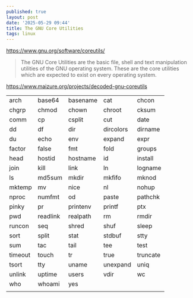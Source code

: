 ```yaml
---
published: true
layout: post
date: '2025-05-29 09:44'
title: The GNU Core Utilities
tags: linux 
---
```

<https://www.gnu.org/software/coreutils/>

> The GNU Core Utilities are the basic file, shell and text manipulation utilities of the GNU operating system. These are the core utilities which are expected to exist on every operating system.

<https://www.maizure.org/projects/decoded-gnu-coreutils>

| | | | | |
| :-------- | :------- | :-------- | :------- | :-------- |
| arch     | base64  | basename | cat     | chcon    |
| chgrp | chmod | chown | chroot | cksum |
| comm | cp | csplit | cut | date |
| dd | df | dir | dircolors | dirname |
| du | echo | env | expand | expr |
| factor | false | fmt | fold | groups |
| head | hostid | hostname | id | install |
| join | kill | link | ln | logname |
| ls | md5sum | mkdir | mkfifo | mknod |
| mktemp | mv | nice | nl | nohup |
| nproc | numfmt | od | paste | pathchk |
| pinky | pr | printenv | printf | ptx |
| pwd | readlink | realpath | rm | rmdir |
| runcon | seq | shred | shuf | sleep |
| sort | split | stat | stdbuf | stty |
| sum | tac | tail | tee | test |
| timeout | touch | tr | true | truncate |
| tsort | tty | uname | unexpand | uniq |
| unlink | uptime | users | vdir | wc |
|who | whoami | yes | | |
| | | | | |
